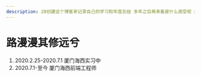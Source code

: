 ```yaml
---
description: 20创建这个博客来记录自己的学习和年度总结 多年之后再来看是什么感受呢 感谢gitbook ^_^!
---
```


# 路漫漫其修远兮



1. 2020.2.25-2020.7.1 厦门海西实习中
2. 2020.7.1-至今  厦门海西前端工程师




